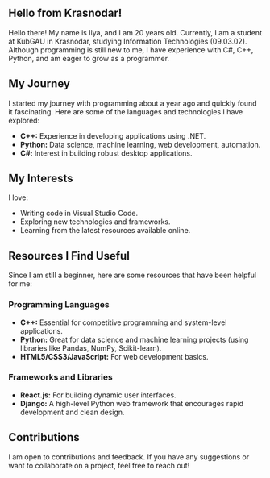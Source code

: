 ## Hello from Krasnodar!

Hello there! My name is Ilya, and I am 20 years old. Currently, I am a student at KubGАU in Krasnodar, studying Information Technologies (09.03.02). Although programming is still new to me, I have experience with C#, C++, Python, and am eager to grow as a programmer.

## My Journey

I started my journey with programming about a year ago and quickly found it fascinating. Here are some of the languages and technologies I have explored:

- **C++:** Experience in developing applications using .NET.
- **Python:** Data science, machine learning, web development, automation.
- **C#:** Interest in building robust desktop applications.

## My Interests

I love:

- Writing code in Visual Studio Code.
- Exploring new technologies and frameworks.
- Learning from the latest resources available online.

## Resources I Find Useful

Since I am still a beginner, here are some resources that have been helpful for me:

### Programming Languages
- **C++:** Essential for competitive programming and system-level applications.
- **Python:** Great for data science and machine learning projects (using libraries like Pandas, NumPy, Scikit-learn).
- **HTML5/CSS3/JavaScript:** For web development basics.

### Frameworks and Libraries
- **React.js:** For building dynamic user interfaces.
- **Django:** A high-level Python web framework that encourages rapid development and clean design.

## Contributions

I am open to contributions and feedback. If you have any suggestions or want to collaborate on a project, feel free to reach out!

